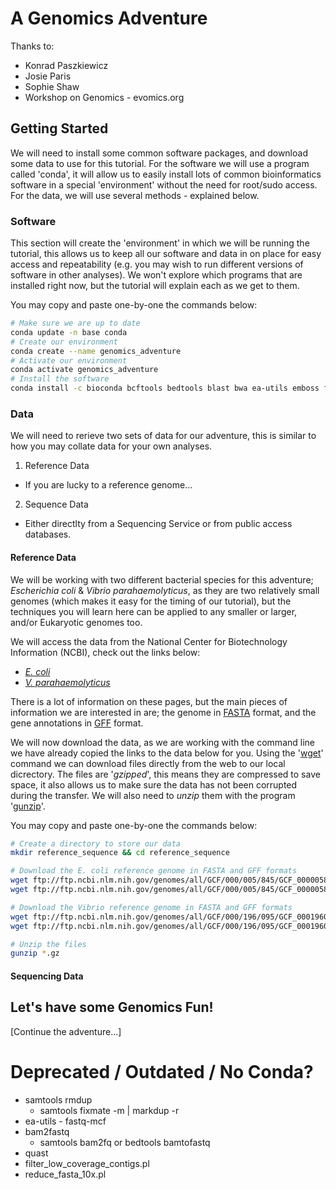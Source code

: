 # A Genomics Adventure
Thanks to:
 * Konrad Paszkiewicz
 * Josie Paris
 * Sophie Shaw
 * Workshop on Genomics - evomics.org

## Getting Started
We will need to install some common software packages, and download some data to use for this tutorial. For the software we will use a program called 'conda', it will allow us to easily install lots of common bioinformatics software in a special 'environment' without the need for root/sudo access. For the data, we will use several methods - explained below.

### Software
This section will create the 'environment' in which we will be running the tutorial, this allows us to keep all our software and data in on place for easy access and repeatability (e.g. you may wish to run different versions of software in other analyses). We won't explore which programs that are installed right now, but the tutorial will explain each as we get to them. 

You may copy and paste one-by-one the commands below:
```bash
# Make sure we are up to date
conda update -n base conda
# Create our environment
conda create --name genomics_adventure
# Activate our environment
conda activate genomics_adventure
# Install the software
conda install -c bioconda bcftools bedtools blast bwa ea-utils emboss fastqc igv igvtools pfam_scan qualimap samtools seqtk spades sra-tools vcftools
```

### Data
We will need to rerieve two sets of data for our adventure, this is similar to how you may collate data for your own analyses.
 1) Reference Data
  * If you are lucky to a reference genome...
 2) Sequence Data
  * Either directlty from a Sequencing Service or from public access databases.

#### Reference Data
We will be working with two different bacterial species for this adventure; *Escherichia coli* & *Vibrio parahaemolyticus*, as they are two relatively small genomes (which makes it easy for the timing of our tutorial), but the techniques you will learn here can be applied to any smaller or larger, and/or Eukaryotic genomes too.

We will access the data from the National Center for Biotechnology Information (NCBI), check out the links below:
 * *[E. coli](https://www.ncbi.nlm.nih.gov/genome/167?genome_assembly_id=161521)*
 * *[V. parahaemolyticus](https://www.ncbi.nlm.nih.gov/genome/691?genome_assembly_id=167995)*

There is a lot of information on these pages, but the main pieces of information we are interested in are; the genome in [FASTA](https://en.wikipedia.org/wiki/FASTA_format) format, and the gene annotations in [GFF](https://en.wikipedia.org/wiki/General_feature_format) format.

We will now download the data, as we are working with the command line we have already copied the links to the data below for you. Using the '[wget](https://www.gnu.org/software/wget/)' command we can download files directly from the web to our local dicrectory. The files are '*gzipped*', this means they are compressed to save space, it also allows us to make sure the data has not been corrupted during the transfer. We will also need to *unzip* them with the program '[gunzip](https://linux.die.net/man/1/gunzip)'.

You may copy and paste one-by-one the commands below:
```bash
# Create a directory to store our data
mkdir reference_sequence && cd reference_sequence

# Download the E. coli reference genome in FASTA and GFF formats
wget ftp://ftp.ncbi.nlm.nih.gov/genomes/all/GCF/000/005/845/GCF_000005845.2_ASM584v2/GCF_000005845.2_ASM584v2_genomic.fna.gz
wget ftp://ftp.ncbi.nlm.nih.gov/genomes/all/GCF/000/005/845/GCF_000005845.2_ASM584v2/GCF_000005845.2_ASM584v2_genomic.gff.gz

# Download the Vibrio reference genome in FASTA and GFF formats
wget ftp://ftp.ncbi.nlm.nih.gov/genomes/all/GCF/000/196/095/GCF_000196095.1_ASM19609v1/GCF_000196095.1_ASM19609v1_genomic.fna.gz
wget ftp://ftp.ncbi.nlm.nih.gov/genomes/all/GCF/000/196/095/GCF_000196095.1_ASM19609v1/GCF_000196095.1_ASM19609v1_genomic.gff.gz

# Unzip the files
gunzip *.gz
```
#### Sequencing Data

## Let's have some Genomics Fun!
[Continue the adventure...]

# Deprecated / Outdated / No Conda?
 * samtools rmdup
   * samtools fixmate -m | markdup -r
 * ea-utils - fastq-mcf
 * bam2fastq
   * samtools bam2fq or bedtools bamtofastq
 * quast
 * filter_low_coverage_contigs.pl
 * reduce_fasta_10x.pl
 
